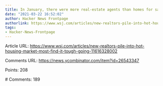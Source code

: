 ```yaml
---
title: In January, there were more real-estate agents than homes for sale in the U.S.
date: "2021-03-22 16:52:02"
author: Hacker News Frontpage
authorlink: https://www.wsj.com/articles/new-realtors-pile-into-hot-housing-market-most-find-it-tough-going-11616328002
tags:
- Hacker-News-Frontpage
---
```


<p>Article URL: <a href="https://www.wsj.com/articles/new-realtors-pile-into-hot-housing-market-most-find-it-tough-going-11616328002">https://www.wsj.com/articles/new-realtors-pile-into-hot-housing-market-most-find-it-tough-going-11616328002</a></p>
<p>Comments URL: <a href="https://news.ycombinator.com/item?id=26543347">https://news.ycombinator.com/item?id=26543347</a></p>
<p>Points: 208</p>
<p># Comments: 189</p>
